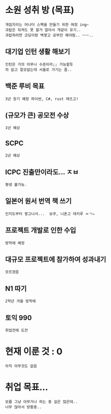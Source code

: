 # 소원 성취 방 (목표)
    개씹지리는 어나더 스펙을 만들기 위한 여정 ing~
    과탑은 뒤져도 못 할거 알아서 개같이 유기..
    과탑하려면 코딩이랑 벽쌓고 공부만 해야됨.. ㅡㅡ..
    
## 대기업 인턴 생활 해보기
    인턴은 거의 아무나 수준이라;; 가능할듯
    차 없고 잘곳없는데 서울로 가기는 좀..
## 백준 루비 목표
    3년 장기 예정 파이썬, C#, rust 레츠고!
## (규모가 큰) 공모전 수상
    1년 예상
## SCPC
    2년 예상
## ICPC 진출만이라도... ㅈㅂ
    평생 불가능.
## 일본어 원서 번역 책 쓰기
    인지도부터 쌓고나서...  보쿠, 니혼고 데키루 ㅆㄱㄴ
## 프로젝트 개발로 인한 수입
    방학에 예정
## 대규모 프로젝트에 참가하여 성과내기
    모르겠음
## N1 따기
    2학년 겨울 방학에
## 토익 990
    취업전에 도전

# 현재 이룬 것 : 0
    아직 아무것도 없음
# 취업 목표...
    모름 그냥 아무거나 하는 중 길은 많은데..
    너무 많아서 방황중..
